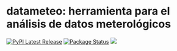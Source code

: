 # datameteo: herramienta para el análisis de datos meterológicos

<p dir="auto">
 <a href="https://pypi.org/project/pandas/" rel="nofollow"><img src="https://camo.githubusercontent.com/74cb3c88c43d4266705ae6ec7fddc1bbf603eb6d15bf2202ceb3416cd26b7c0d/68747470733a2f2f696d672e736869656c64732e696f2f707970692f762f70616e6461732e737667" alt="PyPI Latest Release" data-canonical-src="https://img.shields.io/pypi/v/pandas.svg" style="max-width: 100%;"></a>
 <a href="https://pypi.org/project/pandas/" rel="nofollow"><img src="https://camo.githubusercontent.com/caf1bfd611737461f1d62e150d6753e05602727131be954051dd3a41dc901101/68747470733a2f2f696d672e736869656c64732e696f2f707970692f7374617475732f70616e6461732e737667" alt="Package Status" data-canonical-src="https://img.shields.io/pypi/status/pandas.svg" style="max-width: 100%;"></a>
 <img src="https://readthedocs.org/projects/datameteo/badge/?version=latest" />
 <a href="https://datameteo.readthedocs.io/en/latest/?badge=latest" style="text-decoration: none;" onclick="$('#badge_markup').toggle(); return false;">
 <span class="badge-info" title="Get this badge"></span>
 </a>
 <div id="badge_markup" class="badge" style="display: none;"></p>
      
## ¿Qué es?
datameteo es un paquete de Python que proporciona el acceso a datos meteorológicos para que el análisis de estos sea más rápido y sencillo. Después de definir cualquier ubicación, descarga datos metereológicos de temperatura, humedad, viento, precipitación y estado del cielo de las últimas 48 horas. Ofrece la posibilidad de mostrar los datos por pantalla como texto o por visualizaciones generando imágenes.     


## Principales características
La librería puede hacer las siguientes cosas:
* Muestra coordenadas de latitud y longitud de la ubicación introducida a través de Nominatim.
* Descarga de los datos en formato json.
* Temperatura de las últimas 48 horas en ºC.
* Humedad de las últimas 48 horas en g/m3.
* Rachas de viento de las últimas 48 horas en m/s.
* Precipitación de los últimos 48 minutos en l/m2.
* Tipos de estados de cielo.
* Posibilidad de mostrar gráficamnete los datos descargados mediante descriptivos numéricos, boxplots, gráficos de líneas y barras.

## Dónde conseguirlo
El código fuente está actualmente alojado en GitHub en: https://github.com/Leirebarturen/datameteo.
Los instaladores para la última versión publicada están disponibles en Python Package Index (PyPI).
<div class="highlight highlight-source-shell notranslate position-relative overflow-auto" dir="auto" data-snippet-clipboard-copy-content="# PyPI
pip install datameteo"><pre><span class="pl-c"><span class="pl-c">#</span> PyPI</span>
pip install datameteo</pre></div>
Comando para actualizar el paquete.
<div class="highlight highlight-source-shell notranslate position-relative overflow-auto" dir="auto" data-snippet-clipboard-copy-content="# PyPI
pip install datameteo --upgrade"><pre><span class="pl-c"><span class="pl-c">#</span> PyPI</span>
pip install datameteo --upgrade</pre></div>

## Dependencias
<li><a href="https://pypi.org/project/requests/" rel="nofollow">requests - Realiza la petición de los datos a la API.</a></li>
<li><a href="https://geopy.readthedocs.io/en/stable/" rel="nofollow">geopy - Ofrece as coordenadas de la ubicación introducida a través de la API Nominatim.</a></li>
<li><a href="https://pypi.org/project/pandas/" rel="nofollow">pandas - Ofrece soporte y funciones para realizar descriptivos numéricos de los datos.</a></li>
<li><a href="https://matplotlib.org/" rel="nofollow">matplotlib - Ofrece funciones para realizar gráficos de lineas de los datos.</a></li>
<li><a href="https://seaborn.pydata.org/" rel="nofollow">seaborn - Ofrece funciones para realizar gráficos de líneas y barras de los datos.</a></li>

## Documentación
La documentación oficial está alojada en PyData.org: https://datameteo.readthedocs.io/en/latest/
